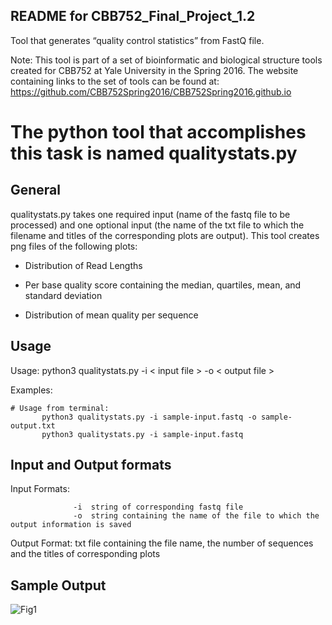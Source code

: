 **README for CBB752_Final_Project_1.2**
---------------------------------------------------------------
Tool that generates “quality control statistics” from FastQ file.

Note: This tool is part of a set of bioinformatic and biological structure tools created for CBB752 at Yale University in the Spring 2016. The website containing links to the set of tools can be found at: https://github.com/CBB752Spring2016/CBB752Spring2016.github.io

# The python tool that accomplishes this task is named qualitystats.py

## General
qualitystats.py takes one required input (name of the fastq file to be processed) and one optional input (the name of the txt file to which the filename and titles of the corresponding plots are output).  This tool creates png files of the following plots:
  
  * Distribution of Read Lengths
  
  * Per base quality score containing the median, quartiles, mean, and standard deviation
  
  * Distribution of mean quality per sequence

## Usage
  
  Usage:      python3 qualitystats.py -i < input file > -o < output file >
  
  Examples:  
  ```{r NCBI_python, engine="python", highlight=TRUE}
  # Usage from terminal:
  	     python3 qualitystats.py -i sample-input.fastq -o sample-output.txt
         python3 qualitystats.py -i sample-input.fastq
  ```
  
## Input and Output formats
  
  Input Formats:	
                  
                  -i  string of corresponding fastq file
                  -o  string containing the name of the file to which the output information is saved

  Output Format:	txt file containing the file name, the number of sequences and the titles of corresponding plots

## Sample Output


![Fig1](https://github.com/peter-mm-williams/CBB752_Final_Project_1.2/blob/master/Sequence_Length_Distribution.png)

